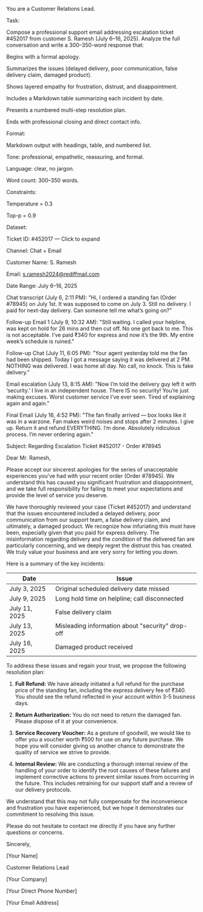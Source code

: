 You are a Customer Relations Lead.



Task:

Compose a professional support email addressing escalation ticket #452017 from customer S. Ramesh (July 6–16, 2025). Analyze the full conversation and write a 300–350-word response that:

Begins with a formal apology.





Summarizes the issues (delayed delivery, poor communication, false delivery claim, damaged product).





Shows layered empathy for frustration, distrust, and disappointment.





Includes a Markdown table summarizing each incident by date.





Presents a numbered multi-step resolution plan.





Ends with professional closing and direct contact info.







Format:

Markdown output with headings, table, and numbered list.





Tone: professional, empathetic, reassuring, and formal.





Language: clear, no jargon.





Word count: 300–350 words.







Constraints:

Temperature = 0.3  

Top-p = 0.9  



Dataset:

Ticket ID: #452017 — Click to expand

Channel: Chat + Email

Customer Name: S. Ramesh

Email: s.ramesh2024@rediffmail.com

Date Range: July 6–16, 2025



Chat transcript (July 6, 2:11 PM): "Hi, I ordered a standing fan (Order #78945) on July 1st. It was supposed to come on July 3. Still no delivery. I paid for next-day delivery. Can someone tell me what’s going on?"



Follow-up Email 1 (July 9, 10:32 AM): "Still waiting. I called your helpline, was kept on hold for 26 mins and then cut off. No one got back to me. This is not acceptable. I’ve paid ₹340 for express and now it’s the 9th. My entire week’s schedule is ruined."



Follow-up Chat (July 11, 6:05 PM): "Your agent yesterday told me the fan had been shipped. Today I got a message saying it was delivered at 2 PM. NOTHING was delivered. I was home all day. No call, no knock. This is fake delivery."



Email escalation (July 13, 8:15 AM): "Now I’m told the delivery guy left it with ‘security.’ I live in an independent house. There IS no security! You’re just making excuses. Worst customer service I’ve ever seen. Tired of explaining again and again."



Final Email (July 16, 4:52 PM): "The fan finally arrived — box looks like it was in a warzone. Fan makes weird noises and stops after 2 minutes. I give up. Return it and refund EVERYTHING. I’m done. Absolutely ridiculous process. I’m never ordering again."

Subject: Regarding Escalation Ticket #452017 - Order #78945

Dear Mr. Ramesh,

Please accept our sincerest apologies for the series of unacceptable experiences you've had with your recent order (Order #78945). We understand this has caused you significant frustration and disappointment, and we take full responsibility for failing to meet your expectations and provide the level of service you deserve.

We have thoroughly reviewed your case (Ticket #452017) and understand that the issues encountered included a delayed delivery, poor communication from our support team, a false delivery claim, and ultimately, a damaged product. We recognize how infuriating this must have been, especially given that you paid for express delivery. The misinformation regarding delivery and the condition of the delivered fan are particularly concerning, and we deeply regret the distrust this has created. We truly value your business and are very sorry for letting you down.

Here is a summary of the key incidents:

| Date       | Issue                                         |
|------------|-----------------------------------------------|
| July 3, 2025 | Original scheduled delivery date missed      |
| July 9, 2025 | Long hold time on helpline; call disconnected|
| July 11, 2025| False delivery claim                         |
| July 13, 2025| Misleading information about "security" drop-off|
| July 16, 2025| Damaged product received                      |

To address these issues and regain your trust, we propose the following resolution plan:

1.  **Full Refund:** We have already initiated a full refund for the purchase price of the standing fan, including the express delivery fee of ₹340. You should see the refund reflected in your account within 3-5 business days.

2.  **Return Authorization:** You do not need to return the damaged fan. Please dispose of it at your convenience.

3.  **Service Recovery Voucher:** As a gesture of goodwill, we would like to offer you a voucher worth ₹500 for use on any future purchase. We hope you will consider giving us another chance to demonstrate the quality of service we strive to provide.

4.  **Internal Review:** We are conducting a thorough internal review of the handling of your order to identify the root causes of these failures and implement corrective actions to prevent similar issues from occurring in the future. This includes retraining for our support staff and a review of our delivery protocols.

We understand that this may not fully compensate for the inconvenience and frustration you have experienced, but we hope it demonstrates our commitment to resolving this issue.

Please do not hesitate to contact me directly if you have any further questions or concerns.

Sincerely,

[Your Name]

Customer Relations Lead

[Your Company]

[Your Direct Phone Number]

[Your Email Address]

